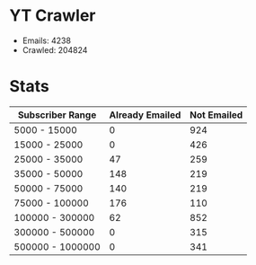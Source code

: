 # YT Crawler
- Emails: 4238
- Crawled: 204824

# Stats
| Subscriber Range  | Already Emailed | Not Emailed |
|-------|-------|-------|
| 5000 - 15000 | 0 | 924 |
| 15000 - 25000 | 0 | 426 |
| 25000 - 35000 | 47 | 259 |
| 35000 - 50000 | 148 | 219 |
| 50000 - 75000 | 140 | 219 |
| 75000 - 100000 | 176 | 110 |
| 100000 - 300000 | 62 | 852 |
| 300000 - 500000 | 0 | 315 |
| 500000 - 1000000 | 0 | 341 |
